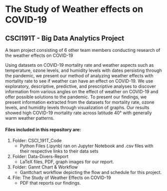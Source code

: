 # The Study of Weather effects on COVID-19

## CSCI191T - Big Data Analytics Project

A team project consisting of 6 other team members conducting research of the weather effects on COVID-19 

Using datasets on COVID-19 mortality rate and weather aspects such as temperature, ozone levels, and humidity levels
with dates persisting through the pandemic, we present our method of analyzing weather effects with mortality rate to see if weather
can have an effect on COVID-19. We use exploratory, descriptive, predictive, and prescriptive analyses to discover information from
various angles on the effect of weather on COVID-19 and offer possible solutions to the pandemic. To present our findings, we present
information extracted from the datasets for mortality rate, ozone levels, and humidity levels through visualization of graphs. Our results
showed high COVID-19 mortality rate across latitude 40° with generally warm weather patterns.

#### Files included in this repository are:
  
1. Folder: CSCI_191T_Code
   - Python Files (.ipynb) ran on Jupyter Notebook and .csv files with their respective links to their data sets
2. Folder: Data-Divers-Report
   - LaTeX files, PDF, graph images for our report.
3. Folder: Gannt Chart & Workflow
   - Ganttchart workflow depicting the flow and schedule for this project.
4. File: The Study of Weather Effects on COVID-19
   - PDF that reports our findings.
